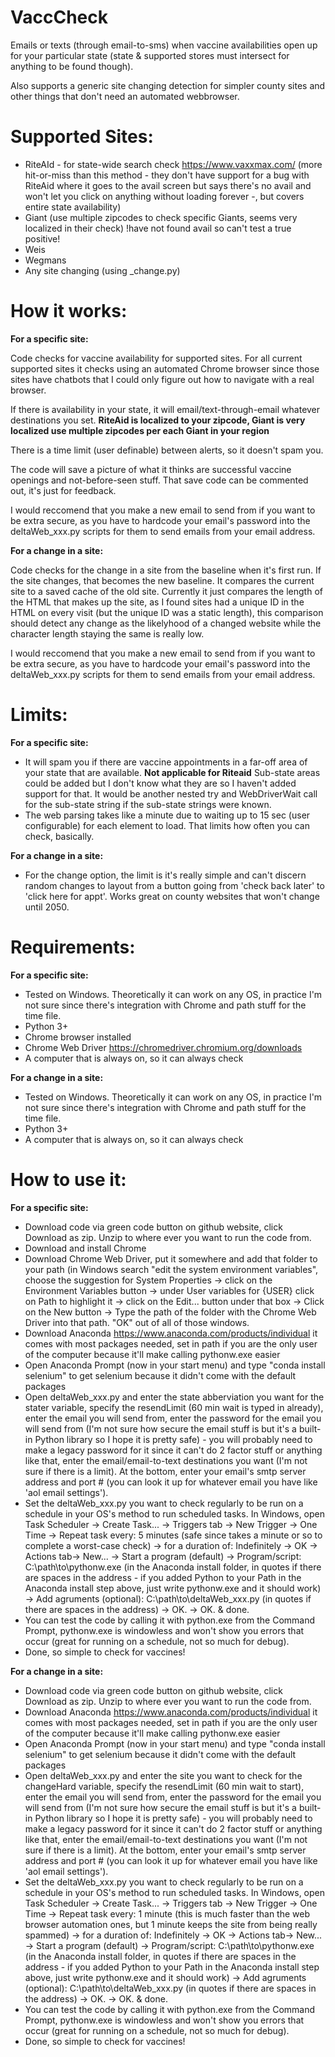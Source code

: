 # VaccCheck
Emails or texts (through email-to-sms) when vaccine availabilities open up for your particular state (state &amp; supported stores must intersect for anything to be found though).

Also supports a generic site changing detection for simpler county sites and other things that don't need an automated webbrowser.

# Supported Sites:
- RiteAId - for state-wide search check https://www.vaxxmax.com/ (more hit-or-miss than this method - they don't have support for a bug with RiteAid where it goes to the avail screen but says there's no avail and won't let you click on anything without loading forever -, but covers entire state availability)
- Giant (use multiple zipcodes to check specific Giants, seems very localized in their check) !have not found avail so can't test a true positive!
- Weis
- Wegmans
- Any site changing (using _change.py)

# How it works:

**For a specific site:**

Code checks for vaccine availability for supported sites. For all current supported sites it checks using an automated Chrome browser since those sites have chatbots that I could only figure out how to navigate with a real browser.

If there is availability in your state, it will email/text-through-email whatever destinations you set. **RiteAid is localized to your zipcode, Giant is very localized use multiple zipcodes per each Giant in your region**

There is a time limit (user definable) between alerts, so it doesn't spam you.

The code will save a picture of what it thinks are successful vaccine openings and not-before-seen stuff. That save code can be commented out, it's just for feedback.

I would reccomend that you make a new email to send from if you want to be extra secure, as you have to hardcode your email's password into the deltaWeb_xxx.py scripts for them to send emails from your email address.

**For a change in a site:**

Code checks for the change in a site from the baseline when it's first run. If the site changes, that becomes the new baseline. It compares the current site to a saved cache of the old site. Currently it just compares the length of the HTML that makes up the site, as I found sites had a unique ID in the HTML on every visit (but the unique ID was a static length), this comparison should detect any change as the likelyhood of a changed website while the character length staying the same is really low.

I would reccomend that you make a new email to send from if you want to be extra secure, as you have to hardcode your email's password into the deltaWeb_xxx.py scripts for them to send emails from your email address.

# Limits:
**For a specific site:**
- It will spam you if there are vaccine appointments in a far-off area of your state that are available. **Not applicable for Riteaid** Sub-state areas could be added but I don't know what they are so I haven't added support for that. It would be another nested try and WebDriverWait call for the sub-state string if the sub-state strings were known.
- The web parsing takes like a minute due to waiting up to 15 sec (user configurable) for each element to load. That limits how often you can check, basically.

**For a change in a site:**
- For the change option, the limit is it's really simple and can't discern random changes to layout from a button going from 'check back later' to 'click here for appt'. Works great on county websites that won't change until 2050.

# Requirements:
**For a specific site:**
- Tested on Windows. Theoretically it can work on any OS, in practice I'm not sure since there's integration with Chrome and path stuff for the time file.
- Python 3+
- Chrome browser installed
- Chrome Web Driver https://chromedriver.chromium.org/downloads
- A computer that is always on, so it can always check

**For a change in a site:**
- Tested on Windows. Theoretically it can work on any OS, in practice I'm not sure since there's integration with Chrome and path stuff for the time file.
- Python 3+
- A computer that is always on, so it can always check

# How to use it:
**For a specific site:**
- Download code via green code button on github website, click Download as zip. Unzip to where ever you want to run the code from.
- Download and install Chrome
- Download Chrome Web Driver, put it somewhere and add that folder to your path (in Windows search "edit the system environment variables", choose the suggestion for System Properties -> click on the Environment Variables button -> under User variables for {USER} click on Path to highlight it -> click on the Edit... button under that box -> Click on the New button -> Type the path of the folder with the Chrome Web Driver into that path. "OK" out of all of those windows.
- Download Anaconda https://www.anaconda.com/products/individual it comes with most packages needed, set in path if you are the only user of the computer because it'll make calling pythonw.exe easier
- Open Anaconda Prompt (now in your start menu) and type "conda install selenium" to get selenium because it didn't come with the default packages
- Open deltaWeb_xxx.py and enter the state abberviation you want for the stater variable, specify the resendLimit (60 min wait is typed in already), enter the email you will send from, enter the password for the email you will send from (I'm not sure how secure the email stuff is but it's a built-in Python library so I hope it is pretty safe) - you will probably need to make a legacy password for it since it can't do 2 factor stuff or anything like that, enter the email/email-to-text destinations you want (I'm not sure if there is a limit). At the bottom, enter your email's smtp server address and port # (you can look it up for whatever email you have like 'aol email settings').
- Set the deltaWeb_xxx.py you want to check regularly to be run on a schedule in your OS's method to run scheduled tasks. In Windows, open Task Scheduler -> Create Task... -> Triggers tab -> New Trigger -> One Time -> Repeat task every: 5 minutes (safe since takes a minute or so to complete a worst-case check) -> for  a duration of: Indefinitely -> OK -> Actions tab-> New... -> Start a program (default) -> Program/script: C:\path\to\pythonw.exe (in the Anaconda install folder, in quotes if there are spaces in the address - if you added Python to your Path in the Anaconda install step above, just write pythonw.exe and it should work) -> Add agruments (optional): C:\path\to\deltaWeb_xxx.py (in quotes if there are spaces in the address) -> OK. -> OK. & done.
- You can test the code by calling it with python.exe from the Command Prompt, pythonw.exe is windowless and won't show you errors that occur (great for running on a schedule, not so much for debug).
- Done, so simple to check for vaccines!

**For a change in a site:**
- Download code via green code button on github website, click Download as zip. Unzip to where ever you want to run the code from.
- Download Anaconda https://www.anaconda.com/products/individual it comes with most packages needed, set in path if you are the only user of the computer because it'll make calling pythonw.exe easier
- Open Anaconda Prompt (now in your start menu) and type "conda install selenium" to get selenium because it didn't come with the default packages
- Open deltaWeb_xxx.py and enter the site you want to check for the changeHard variable, specify the resendLimit (60 min wait to start), enter the email you will send from, enter the password for the email you will send from (I'm not sure how secure the email stuff is but it's a built-in Python library so I hope it is pretty safe) - you will probably need to make a legacy password for it since it can't do 2 factor stuff or anything like that, enter the email/email-to-text destinations you want (I'm not sure if there is a limit). At the bottom, enter your email's smtp server address and port # (you can look it up for whatever email you have like 'aol email settings').
- Set the deltaWeb_xxx.py you want to check regularly to be run on a schedule in your OS's method to run scheduled tasks. In Windows, open Task Scheduler -> Create Task... -> Triggers tab -> New Trigger -> One Time -> Repeat task every: 1 minute (this is much faster than the web browser automation ones, but 1 minute keeps the site from being really spammed) -> for  a duration of: Indefinitely -> OK -> Actions tab-> New... -> Start a program (default) -> Program/script: C:\path\to\pythonw.exe (in the Anaconda install folder, in quotes if there are spaces in the address - if you added Python to your Path in the Anaconda install step above, just write pythonw.exe and it should work) -> Add agruments (optional): C:\path\to\deltaWeb_xxx.py (in quotes if there are spaces in the address) -> OK. -> OK. & done.
- You can test the code by calling it with python.exe from the Command Prompt, pythonw.exe is windowless and won't show you errors that occur (great for running on a schedule, not so much for debug).
- Done, so simple to check for vaccines! 
